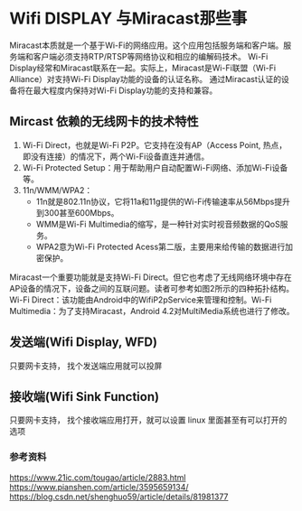 # Wifi DISPLAY 与Miracast那些事

Miracast本质就是一个基于Wi-Fi的网络应用。这个应用包括服务端和客户端。服务端和客户端必须支持RTP/RTSP等网络协议和相应的编解码技术。
Wi-Fi Display经常和Miracast联系在一起。实际上，Miracast是Wi-Fi联盟（Wi-Fi Alliance）对支持Wi-Fi Display功能的设备的认证名称。
通过Miracast认证的设备将在最大程度内保持对Wi-Fi Display功能的支持和兼容。




##  Mircast 依赖的无线网卡的技术特性
1. Wi-Fi Direct，也就是Wi-Fi P2P。它支持在没有AP（Access Point, 热点， 即没有连接）的情况下，两个Wi-Fi设备直连并通信。
2. Wi-Fi Protected Setup：用于帮助用户自动配置Wi-Fi网络、添加Wi-Fi设备等。
3. 11n/WMM/WPA2：
    - 11n就是802.11n协议，它将11a和11g提供的Wi-Fi传输速率从56Mbps提升到300甚至600Mbps。
    - WMM是Wi-Fi Multimedia的缩写，是一种针对实时视音频数据的QoS服务。 
    - WPA2意为Wi-Fi Protected Acess第二版，主要用来给传输的数据进行加密保护。

Miracast一个重要功能就是支持Wi-Fi Direct。但它也考虑了无线网络环境中存在AP设备的情况下，设备之间的互联问题。读者可参考如图2所示的四种拓扑结构。
Wi-Fi Direct：该功能由Android中的WifiP2pService来管理和控制。Wi-Fi Multimedia：为了支持Miracast，Android 4.2对MultiMedia系统也进行了修改。



## 发送端(Wifi Display, WFD)

只要网卡支持， 找个发送端应用就可以投屏

## 接收端(Wifi Sink Function)
只要网卡支持， 找个接收端应用打开，就可以设置
linux 里面甚至有可以打开的选项

### 参考资料
https://www.21ic.com/tougao/article/2883.html
https://www.pianshen.com/article/3595659134/
https://blog.csdn.net/shenghuo59/article/details/81981377
